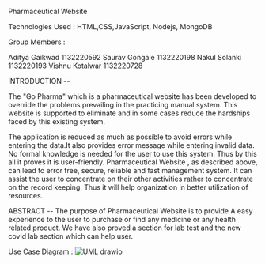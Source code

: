 Pharmaceutical Website

Technologies Used : HTML,CSS,JavaScript, Nodejs, MongoDB

Group Members : 

Aditya Gaikwad 1132220592
Saurav Gongale 1132220198
Nakul Solanki 1132220193
Vishnu Kotalwar 1132220728

INTRODUCTION --

The "Go Pharma" which is a pharmaceutical website has been developed to override the problems prevailing in
the practicing manual system. This website is supported to eliminate and in some
cases reduce the hardships faced by this existing system.

The application is reduced as much as possible to avoid errors while entering the data.It also provides error message while entering invalid data. No formal knowledge is needed for the user to use this system. Thus by this all it proves it is user-friendly. Pharmaceutical Website , as described above, can lead to error free, secure, reliable and fast management system. It can assist the user to concentrate on their other activities rather to concentrate on the record keeping. Thus it will help organization in better utilization of resources.

ABSTRACT --
The purpose of Pharmaceutical Website is to provide A easy experience to the user to purchase or find any medicine or any health related product. We have 
also proved a section for lab test and the new covid lab section which can help user. 

Use Case Diagram : 
![UML drawio](https://user-images.githubusercontent.com/81411445/207503025-234bcbb3-d098-4980-ab1c-603c44470641.png)

